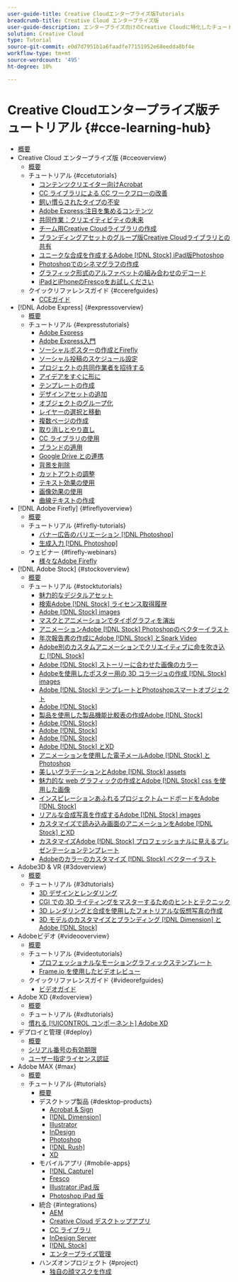 ```yaml
---
user-guide-title: Creative Cloudエンタープライズ版Tutorials
breadcrumb-title: Creative Cloud エンタープライズ版
user-guide-description: エンタープライズ向けのCreative Cloudに特化したチュートリアルとクイックリファレンスガイドを表示
solution: Creative Cloud
type: Tutorial
source-git-commit: e0d7d7951b1a6faadfe77151952e68eedda8bf4e
workflow-type: tm+mt
source-wordcount: '495'
ht-degree: 10%

---
```



# Creative Cloudエンタープライズ版チュートリアル {#cce-learning-hub}

+ [概要](overview.md)
+ Creative Cloud エンタープライズ版 {#cceoverview}
   + [概要](cce/overview-cce.md)
   + チュートリアル {#ccetutorials}
      + [コンテンツクリエイター向けAcrobat](cce/acrobat-content-creators.md)
      + [CC ライブラリによる CC ワークフローの改善](cce/cc-workflows-cc-libraries.md)
      + [飼い慣らされたタイプの不安](cce/taming-type-anxiety.md)
      + [Adobe Express:注目を集めるコンテンツ](cce/adobe-express-content-that-stands-out.md)
      + [共同作業：クリエイティビティの未来](cce/collaboration-the-future-of-creativity.md)
      + [チーム用Creative Cloudライブラリの作成](cce/ccteamlibraries.md)
      + [ブランディングアセットのグループ版Creative Cloudライブラリとの共有](cce/sharecclibraries.md)
      + [ユニークな合成を作成するAdobe [!DNL Stock] iPad版Photoshop](cce/compositepsipad.md)
      + [Photoshopでのシネマグラフの作成](cce/cinemagraphps.md)
      + [グラフィック形式のアルファベットの組み合わせのデコード](cce/alphabetsoup.md)
      + [iPadとiPhoneのFrescoをお試しください](cce/frescoworkshop.md)
   + クイックリファレンスガイド {#ccerefguides}
      + [CCEガイド](quick-reference/overview-ref.md)
+ [!DNL Adobe Express] {#expressoverview}
   + [概要](express/overview-express.md)
   + チュートリアル {#expresstutorials}
      + [Adobe Express](express/get-started.md)
      + [Adobe Express入門](express/adobe-express-beginners.md)
      + [ソーシャルポスターの作成とFirefly](express/create-social-posters.md)
      + [ソーシャル投稿のスケジュール設定](express/schedule.md)
      + [プロジェクトの共同作業者を招待する](express/collaborate.md)
      + [アイデアをすぐに形に](express/get-inspiration.md)
      + [テンプレートの作成](express/create-templates.md)
      + [デザインアセットの追加](express/add-design-assets.md)
      + [オブジェクトのグループ化](express/group-objects.md)
      + [レイヤーの選択と移動](express/layers.md)
      + [複数ページの作成](express/multiple-pages.md)
      + [取り消しとやり直し](express/undo-redo.md)
      + [CC ライブラリの使用](express/cc-libraries.md)
      + [ブランドの適用](express/brand.md)
      + [Google Drive との連携](express/google-drive.md)
      + [背景を削除](express/remove-background.md)
      + [カットアウトの調整](express/refine-cutout.md)
      + [テキスト効果の使用](express/text-effects.md)
      + [画像効果の使用](express/image-effects.md)
      + [曲線テキストの作成](express/create-curved-text.md)
+ [!DNL Adobe Firefly] {#fireflyoverview}
   + [概要](firefly/overview-firefly.md)
   + チュートリアル {#firefly-tutorials}
      + [バナー広告のバリエーション [!DNL Photoshop]](firefly/web-banner-ad.md)
      + [生成入力 [!DNL Photoshop]](firefly/generative-fill.md)
   + ウェビナー {#firefly-webinars}
      + [様々なAdobe Firefly](firefly/webinar-experimenting.md)
+ [!DNL Adobe Stock] {#stockoverview}
   + [概要](stock/overview-stock.md)
   + チュートリアル {#stocktutorials}
      + [魅力的なデジタルアセット](stock/stunning-digital-assets.md)
      + [検索Adobe [!DNL Stock] ライセンス取得履歴](stock/searchstock.md)
      + [Adobe [!DNL Stock] images](stock/handdrawn.md)
      + [マスクとアニメーションでタイポグラフィを演出](stock/flairtypography.md)
      + [アニメーションAdobe [!DNL Stock] Photoshopのベクターイラスト](stock/animatevector.md)
      + [年次報告書の作成にAdobe [!DNL Stock] とSpark Video](stock/annualreport.md)
      + [Adobe別のカスタムアニメーションでクリエイティブに命を吹き込む [!DNL Stock]](stock/customanimations.md)
      + [Adobe [!DNL Stock] ストーリーに合わせた画像のカラー](stock/changecolors.md)
      + [Adobeを使用したポスター用の 3D コラージュの作成 [!DNL Stock] images](stock/collage.md)
      + [Adobe [!DNL Stock] テンプレートとPhotoshopスマートオブジェクト](stock/boldlabel.md)
      + [Adobe [!DNL Stock]](stock/infographic.md)
      + [製品を使用した製品機能比較表の作成Adobe [!DNL Stock]](stock/featurecomparison.md)
      + [Adobe [!DNL Stock]](stock/surrealcomposite.md)
      + [Adobe [!DNL Stock]](stock/surrealpattern.md)
      + [Adobe [!DNL Stock]](stock/productconfigurator.md)
      + [Adobe [!DNL Stock] とXD](stock/interactivetourismphoto.md)
      + [アニメーションを使用した電子メールAdobe [!DNL Stock] とPhotoshop](stock/animationemail.md)
      + [美しいグラデーションとAdobe [!DNL Stock] assets](stock/brandgradients.md)
      + [魅力的な web グラフィックの作成とAdobe [!DNL Stock] css を使用した画像](stock/webgraphics.md)
      + [インスピレーションあふれるプロジェクトムードボードをAdobe [!DNL Stock]](stock/moodboard.md)
      + [リアルな合成写真を作成するAdobe [!DNL Stock] images](stock/realisticcomposite.md)
      + [カスタマイズで読み込み画面のアニメーションをAdobe [!DNL Stock] とXD](stock/loadingscreen.md)
      + [カスタマイズAdobe [!DNL Stock] プロフェッショナルに見えるプレゼンテーションテンプレート](stock/presentationtemplate.md)
      + [Adobeのカラーのカスタマイズ [!DNL Stock] ベクターイラスト](stock/customizecolors.md)
+ Adobe3D &amp; VR {#3doverview}
   + [概要](3di/overview-3di.md)
   + チュートリアル {#3dtutorials}
      + [3D デザインとレンダリング](3di/substance-3d-stager.md)
      + [CGI での 3D ライティングをマスターするためのヒントとテクニック](3di/mastering3dlighting.md)
      + [3D レンダリングと合成を使用したフォトリアルな仮想写真の作成](3di/photorealistic.md)
      + [3D モデルのカスタマイズとブランディング [!DNL Dimension] とAdobe [!DNL Stock]](3di/3ddimensionstock.md)
+ Adobeビデオ {#videooverview}
   + [概要](dva/overview-dva.md)
   + チュートリアル {#videotutorials}
      + [プロフェッショナルなモーショングラフィックステンプレート](dva/motion-graphics-templates.md)
      + [Frame.io を使用したビデオレビュー](dva/video-review-frame-io.md)
   + クイックリファレンスガイド {#videorefguides}
      + [ビデオガイド](dva/overview-dva-ref.md)
+ Adobe XD {#xdoverview}
   + [概要](xd/overview-xd.md)
   + チュートリアル {#xdtutorials}
   + [慣れる [!UICONTROL コンポーネント] Adobe XD](xd/components.md)
+ デプロイと管理 {#deploy}
   + [概要](deploy/overview-deploy.md)
   + [シリアル番号の有効期限](deploy/cceserial.md)
   + [ユーザー指定ライセンス認証](deploy/nameduserlicensing.md)
+ Adobe MAX {#max}
   + [概要](max/overview-max.md)
   + チュートリアル {#tutorials}
      + [概要](max/maxtutorials.md)
      + デスクトップ製品 {#desktop-products}
         + [Acrobat &amp; Sign](max/acrobat-sign.md)
         + [[!DNL Dimension]](max/dimension.md)
         + [Illustrator](max/illustrator.md)
         + [InDesign](max/indesign.md)
         + [Photoshop](max/photoshop.md)
         + [[!DNL Rush]](max/rush.md)
         + [XD](max/xd.md)
      + モバイルアプリ {#mobile-apps}
         + [[!DNL Capture]](max/capture.md)
         + [Fresco](max/fresco.md)
         + [Illustrator iPad 版](max/illustratoripad.md)
         + [Photoshop iPad 版](max/photoshopipad.md)
      + 統合 {#integrations}
         + [AEM](max/aem.md)
         + [Creative Cloud デスクトップアプリ](max/creativeclouddesktopapp.md)
         + [CC ライブラリ](max/cclibraries.md)
         + [InDesign Server](max/indesignserver.md)
         + [[!DNL Stock]](max/stock.md)
         + [エンタープライズ管理](max/enterprise.md)
      + ハンズオンプロジェクト {#project}
         + [独自の顔マスクを作成](max/handsonproject.md)